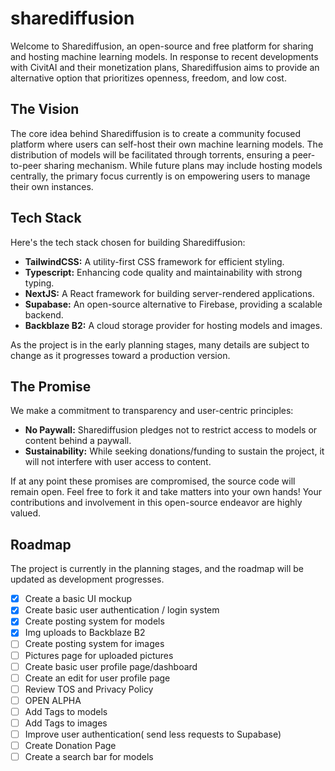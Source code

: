 # sharediffusion

Welcome to Sharediffusion, an open-source and free platform for sharing and hosting machine learning models. In response to recent developments with CivitAI and their monetization plans, Sharediffusion aims to provide an alternative option that prioritizes openness, freedom, and low cost.

## The Vision

The core idea behind Sharediffusion is to create a community focused platform where users can self-host their own machine learning models. The distribution of models will be facilitated through torrents, ensuring a peer-to-peer sharing mechanism. While future plans may include hosting models centrally, the primary focus currently is on empowering users to manage their own instances.

## Tech Stack

Here's the tech stack chosen for building Sharediffusion:

- **TailwindCSS:** A utility-first CSS framework for efficient styling.
- **Typescript:** Enhancing code quality and maintainability with strong typing.
- **NextJS:** A React framework for building server-rendered applications.
- **Supabase:** An open-source alternative to Firebase, providing a scalable backend.
- **Backblaze B2:** A cloud storage provider for hosting models and images.

As the project is in the early planning stages, many details are subject to change as it progresses toward a production version.

## The Promise

We make a commitment to transparency and user-centric principles:

- **No Paywall:** Sharediffusion pledges not to restrict access to models or content behind a paywall.
- **Sustainability:** While seeking donations/funding to sustain the project, it will not interfere with user access to content.

If at any point these promises are compromised, the source code will remain open. Feel free to fork it and take matters into your own hands! Your contributions and involvement in this open-source endeavor are highly valued.

## Roadmap

The project is currently in the planning stages, and the roadmap will be updated as development progresses.

- [x] Create a basic UI mockup
- [x] Create basic user authentication / login system
- [x] Create posting system for models
- [x] Img uploads to Backblaze B2
- [ ] Create posting system for images
- [ ] Pictures page for uploaded pictures
- [ ] Create basic user profile page/dashboard
- [ ] Create an edit for user profile page
- [ ] Review TOS and Privacy Policy
- [ ] OPEN ALPHA
- [ ] Add Tags to models
- [ ] Add Tags to images
- [ ] Improve user authentication( send less requests to Supabase)
- [ ] Create Donation Page
- [ ] Create a search bar for models